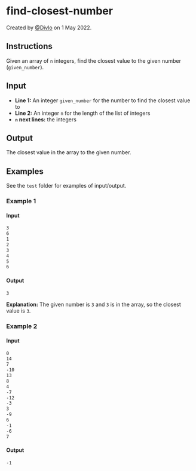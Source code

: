 # find-closest-number

Created by [@Divlo](https://github.com/Divlo) on 1 May 2022.

## Instructions

Given an array of `n` integers, find the closest value to the given number (`given_number`).

## Input

- **Line 1:** An integer `given_number` for the number to find the closest value to
- **Line 2:** An integer `n` for the length of the list of integers
- **`n` next lines:** the integers

## Output

The closest value in the array to the given number.

## Examples

See the `test` folder for examples of input/output.

### Example 1

#### Input

```txt
3
6
1
2
3
4
5
6
```

#### Output

```txt
3
```

**Explanation:** The given number is `3` and `3` is in the array, so the closest value is `3`.

### Example 2

#### Input

```txt
0
14
7
-10
13
8
4
-7
-12
-3
3
-9
6
-1
-6
7
```

#### Output

```txt
-1
```
